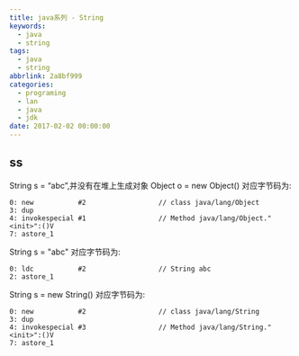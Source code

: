 ```yaml
---
title: java系列 - String
keywords:
  - java
  - string
tags:
  - java
  - string
abbrlink: 2a8bf999
categories:
  - programing
  - lan
  - java
  - jdk
date: 2017-02-02 00:00:00
---
```

## ss

String s = “abc”,并没有在堆上生成对象
Object o = new Object() 对应字节码为:

    0: new           #2                  // class java/lang/Object
    3: dup           
    4: invokespecial #1                  // Method java/lang/Object."<init>":()V
    7: astore_1   

String s = "abc" 对应字节码为:

    0: ldc           #2                  // String abc
    2: astore_1  


String s = new String() 对应字节码为:

    0: new           #2                  // class java/lang/String
    3: dup           
    4: invokespecial #3                  // Method java/lang/String."<init>":()V
    7: astore_1  
